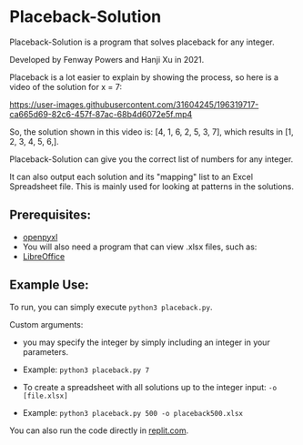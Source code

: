 # Placeback-Solution

Placeback-Solution is a program that solves placeback for any integer.

Developed by Fenway Powers and Hanji Xu in 2021.

Placeback is a lot easier to explain by showing the process, so here is a video of the solution for x = 7:

<https://user-images.githubusercontent.com/31604245/196319717-ca665d69-82c6-457f-87ac-68b4d6072e5f.mp4>

So, the solution shown in this video is: [4, 1, 6, 2, 5, 3, 7], which results in [1, 2, 3, 4, 5, 6,].

Placeback-Solution can give you the correct list of numbers for any integer.

It can also output each solution and its "mapping" list to an Excel Spreadsheet file. This is mainly used for looking at patterns in the solutions.

## Prerequisites: 

* [openpyxl](https://openpyxl.readthedocs.io/en/stable/)
* You will also need a program that can view .xlsx files, such as:
* [LibreOffice](https://www.libreoffice.org/)

## Example Use: 

To run, you can simply execute `python3 placeback.py`.

Custom arguments:
* you may specify the integer by simply including an integer in your parameters.
* Example: `python3 placeback.py 7`

* To create a spreadsheet with all solutions up to the integer input: `-o [file.xlsx]`
* Example: `python3 placeback.py 500 -o placeback500.xlsx`

You can also run the code directly in [replit.com](https://replit.com/@FenwayPowers/Placeback-Solution).
